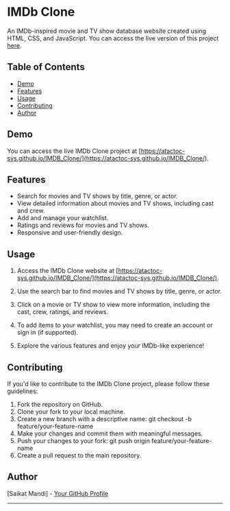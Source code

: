 # IMDb Clone

An IMDb-inspired movie and TV show database website created using HTML, CSS, and JavaScript. You can access the live version of this project [here](https://atactoc-sys.github.io/IMDB_Clone/).

## Table of Contents

- [Demo](#demo)
- [Features](#features)
- [Usage](#usage)
- [Contributing](#contributing)
- [Author](#author)

## Demo

You can access the live IMDb Clone project at [https://atactoc-sys.github.io/IMDB_Clone/](https://atactoc-sys.github.io/IMDB_Clone/).

## Features

- Search for movies and TV shows by title, genre, or actor.
- View detailed information about movies and TV shows, including cast and crew.
- Add and manage your watchlist.
- Ratings and reviews for movies and TV shows.
- Responsive and user-friendly design.

## Usage

1. Access the IMDb Clone website at [https://atactoc-sys.github.io/IMDB_Clone/](https://atactoc-sys.github.io/IMDB_Clone/).

2. Use the search bar to find movies and TV shows by title, genre, or actor.

3. Click on a movie or TV show to view more information, including the cast, crew, ratings, and reviews.

4. To add items to your watchlist, you may need to create an account or sign in (if supported).

5. Explore the various features and enjoy your IMDb-like experience!

## Contributing

If you'd like to contribute to the IMDb Clone project, please follow these guidelines:

1. Fork the repository on GitHub.
2. Clone your fork to your local machine.
3. Create a new branch with a descriptive name:
git checkout -b feature/your-feature-name
4. Make your changes and commit them with meaningful messages.
5. Push your changes to your fork:
git push origin feature/your-feature-name
6. Create a pull request to the main repository.



## Author

[Saikat Mandi] - [Your GitHub Profile](https://github.com/atactoc-sys/)

---

